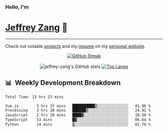 
### Hello, I'm 
# [Jeffrey Zang](https://www.linkedin.com/in/jeffreyzang/) 🦀

---

Check out notable [projects](https://jeffz.dev/projects) and my [resume](https://jeffz.dev/resume) on my [personal website](https://jeffz.dev/).

<div align = 'center'>

[![GitHub Streak](https://github-readme-streak-stats.herokuapp.com/?user=jeffrey-zang&theme=tokyonight)](https://git.io/streak-stats)
<br></br>
![jeffrey-zang's GitHub stats](https://github-readme-stats.vercel.app/api?username=jeffrey-zang&show_icons=true&theme=tokyonight&hide_rank=true&hide=stars) 
[![Top Langs](https://github-readme-stats.vercel.app/api/top-langs/?username=jeffrey-zang&hide=ShaderLab,HLSL&layout=compact&theme=tokyonight)](https://github.com/anuraghazra/github-readme-stats)

</div>

## 📊 &nbsp;Weekly Development Breakdown
<!--START_SECTION:waka-->

```txt
Total Time: 13 hrs 23 mins

Vue.js        5 hrs 37 mins   ██████████▒░░░░░░░░░░░░░░   41.96 %
Processing    3 hrs 20 mins   ██████▒░░░░░░░░░░░░░░░░░░   24.91 %
JavaScript    2 hrs 28 mins   ████▓░░░░░░░░░░░░░░░░░░░░   18.50 %
TypeScript    53 mins         █▓░░░░░░░░░░░░░░░░░░░░░░░   06.64 %
Python        14 mins         ▒░░░░░░░░░░░░░░░░░░░░░░░░   01.78 %
```

<!--END_SECTION:waka-->

